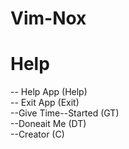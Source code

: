 # Vim-Nox
# Help
-- Help App (Help)
 <br>
-- Exit App (Exit)
<br>
--Give Time--Started (GT)
<br>
--Doneait Me (DT)
<br>
--Creator (C)
